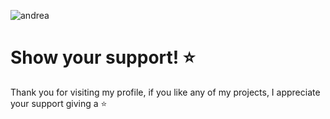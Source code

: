 <table width="100%" align="center">

![andrea](https://github.com/rivasbolinga/rivasbolinga/assets/103900838/592bf3b2-db27-4d6b-bba6-dcd6f65693da)

 # Show your support! ⭐
  Thank you for visiting my profile, if you like any of my projects, I appreciate your support giving a :star:
